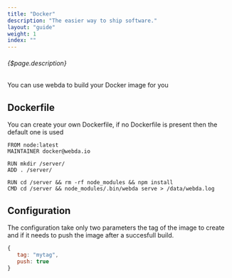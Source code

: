 ```yaml
---
title: "Docker"
description: "The easier way to ship software."
layout: "guide"
weight: 1
index: ""
---
```


###### {$page.description}

<article id="1">

You can use webda to build your Docker image for you

## Dockerfile

You can create your own Dockerfile, if no Dockerfile is present then the default one is used

```
FROM node:latest
MAINTAINER docker@webda.io

RUN mkdir /server/
ADD . /server/

RUN cd /server && rm -rf node_modules && npm install
CMD cd /server && node_modules/.bin/webda serve > /data/webda.log
```

</article>

<article id="2">

## Configuration

The configuration take only two parameters the tag of the image to create and if it needs to push the image after a succesfull build.


```javascript
{
   tag: "mytag",
   push: true
}

```

</article>
